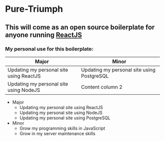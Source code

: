 # Pure-Triumph
## This will come as an open source boilerplate for anyone running [ReactJS](https://reactjs.org/)

### My personal use for this boilerplate: 

Major | Minor
------------ | -------------
Updating my personal site using ReactJS | Updating my personal site using PostgreSQL
Updating my personal site using NodeJS | Content column 2

* Major
  * Updating my personal site using ReactJS
  * Updating my personal site using NodeJS
  * Updating my personal site using PostgreSQL
* Minor
  * Grow my programming skills in JavaScript
  * Grow in my server maintenance skills
  
  

